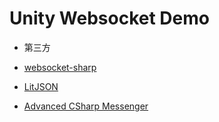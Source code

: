 # Unity Websocket Demo

- 第三方

* [websocket-sharp](https://github.com/sta/websocket-sharp)

* [LitJSON](https://github.com/LitJSON/litjson)

* [Advanced CSharp Messenger](http://www.xuanyusong.com/archives/2165)